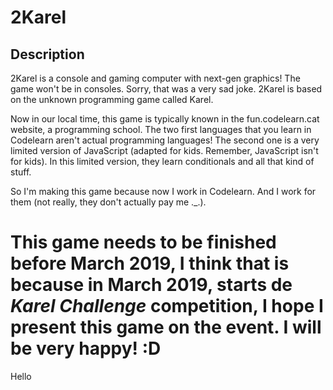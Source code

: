 # 2Karel

## Description

2Karel is a console and gaming computer with next-gen graphics! The game won't be in consoles. Sorry, that was a very sad joke. 2Karel is based on the unknown programming game called Karel.

Now in our local time, this game is typically known in the fun.codelearn.cat website, a programming school. The two first languages that you learn in Codelearn aren't actual programming languages! The second one is a very limited version of JavaScript (adapted for kids. Remember, JavaScript isn't for kids). In this limited version, they learn conditionals and all that kind of stuff.

So I'm making this game because now I work in Codelearn. And I work for them (not really, they don't actually pay me ._.).

This game needs to be finished before **March 2019**, I think that is because in March 2019, starts de *Karel Challenge* competition, I hope I present this game on the event. I will be very happy! :D
=======
Hello
